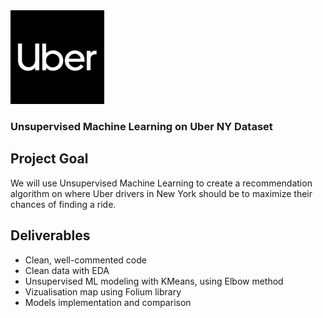 <img src="https://github.com/shinanna/Uber_NY_Machine_Learning/blob/main/images/iOS%20App%20Icon.png" height="150">


### Unsupervised Machine Learning on Uber NY Dataset

## Project Goal
We will use Unsupervised Machine Learning to create a recommendation algorithm on where Uber drivers in New York should be to maximize their chances of finding a ride.


## Deliverables

- Clean, well-commented code
- Clean data with EDA
- Unsupervised ML modeling with KMeans, using Elbow method
- Vizualisation map using Folium library
- Models implementation and comparison
